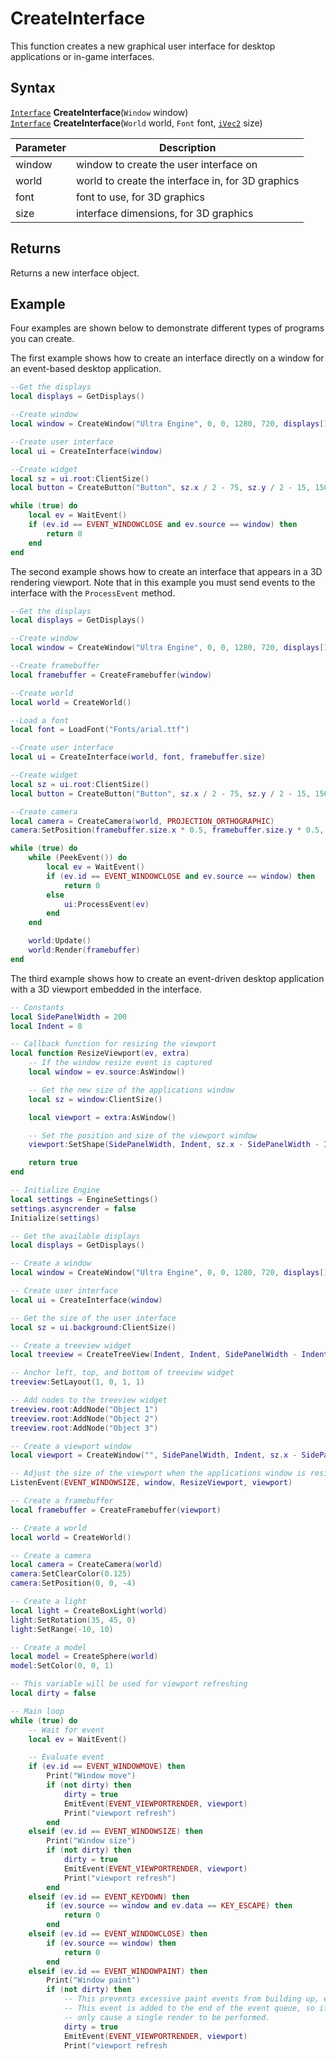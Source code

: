 # CreateInterface

This function creates a new graphical user interface for desktop applications or in-game interfaces.

## Syntax

[`Interface`](Interface.md) **CreateInterface**(`Window` window) <br>
[`Interface`](Interface.md) **CreateInterface**(`World` world, `Font` font, [`iVec2`](iVec2.md) size)

| Parameter | Description |
| --- | --- |
| window | window to create the user interface on |
| world | world to create the interface in, for 3D graphics |
| font | font to use, for 3D graphics |
| size | interface dimensions, for 3D graphics |

## Returns

Returns a new interface object.

## Example

Four examples are shown below to demonstrate different types of programs you can create.

The first example shows how to create an interface directly on a window for an event-based desktop application.

```lua
--Get the displays
local displays = GetDisplays()

--Create window
local window = CreateWindow("Ultra Engine", 0, 0, 1280, 720, displays[1])

--Create user interface
local ui = CreateInterface(window)

--Create widget
local sz = ui.root:ClientSize()
local button = CreateButton("Button", sz.x / 2 - 75, sz.y / 2 - 15, 150, 30, ui.root)

while (true) do
    local ev = WaitEvent()
    if (ev.id == EVENT_WINDOWCLOSE and ev.source == window) then
        return 0
    end
end
```

The second example shows how to create an interface that appears in a 3D rendering viewport. Note that in this example you must send events to the interface with the `ProcessEvent` method.

```lua
--Get the displays
local displays = GetDisplays()

--Create window
local window = CreateWindow("Ultra Engine", 0, 0, 1280, 720, displays[1])

--Create framebuffer
local framebuffer = CreateFramebuffer(window)

--Create world
local world = CreateWorld()

--Load a font
local font = LoadFont("Fonts/arial.ttf")

--Create user interface
local ui = CreateInterface(world, font, framebuffer.size)

--Create widget
local sz = ui.root:ClientSize()
local button = CreateButton("Button", sz.x / 2 - 75, sz.y / 2 - 15, 150, 30, ui.root)

--Create camera
local camera = CreateCamera(world, PROJECTION_ORTHOGRAPHIC)
camera:SetPosition(framebuffer.size.x * 0.5, framebuffer.size.y * 0.5, 0)

while (true) do
    while (PeekEvent()) do
        local ev = WaitEvent()
        if (ev.id == EVENT_WINDOWCLOSE and ev.source == window) then
            return 0
        else
            ui:ProcessEvent(ev)
        end
    end

    world:Update()
    world:Render(framebuffer)
end
```

The third example shows how to create an event-driven desktop application with a 3D viewport embedded in the interface.

```lua
-- Constants
local SidePanelWidth = 200
local Indent = 8

-- Callback function for resizing the viewport
local function ResizeViewport(ev, extra)
    -- If the window resize event is captured
    local window = ev.source:AsWindow()

    -- Get the new size of the applications window
    local sz = window:ClientSize()

    local viewport = extra:AsWindow()

    -- Set the position and size of the viewport window
    viewport:SetShape(SidePanelWidth, Indent, sz.x - SidePanelWidth - Indent, sz.y - Indent * 2)

    return true
end

-- Initialize Engine
local settings = EngineSettings()
settings.asyncrender = false
Initialize(settings)

-- Get the available displays
local displays = GetDisplays()

-- Create a window
local window = CreateWindow("Ultra Engine", 0, 0, 1280, 720, displays[1], WINDOW_CENTER + WINDOW_TITLEBAR + WINDOW_RESIZABLE)

-- Create user interface
local ui = CreateInterface(window)

-- Get the size of the user interface
local sz = ui.background:ClientSize()

-- Create a treeview widget
local treeview = CreateTreeView(Indent, Indent, SidePanelWidth - Indent * 2, sz.y - Indent * 2, ui.root)

-- Anchor left, top, and bottom of treeview widget
treeview:SetLayout(1, 0, 1, 1)

-- Add nodes to the treeview widget
treeview.root:AddNode("Object 1")
treeview.root:AddNode("Object 2")
treeview.root:AddNode("Object 3")

-- Create a viewport window
local viewport = CreateWindow("", SidePanelWidth, Indent, sz.x - SidePanelWidth - Indent, sz.y - Indent * 2, window, WINDOW_CHILD)

-- Adjust the size of the viewport when the applications window is resized (this will callback to our ResizeViewport() function)
ListenEvent(EVENT_WINDOWSIZE, window, ResizeViewport, viewport)

-- Create a framebuffer
local framebuffer = CreateFramebuffer(viewport)

-- Create a world
local world = CreateWorld()

-- Create a camera
local camera = CreateCamera(world)
camera:SetClearColor(0.125)
camera:SetPosition(0, 0, -4)

-- Create a light
local light = CreateBoxLight(world)
light:SetRotation(35, 45, 0)
light:SetRange(-10, 10)

-- Create a model
local model = CreateSphere(world)
model:SetColor(0, 0, 1)

-- This variable will be used for viewport refreshing
local dirty = false

-- Main loop
while (true) do
    -- Wait for event
    local ev = WaitEvent()

    -- Evaluate event
    if (ev.id == EVENT_WINDOWMOVE) then
        Print("Window move")
        if (not dirty) then
            dirty = true
            EmitEvent(EVENT_VIEWPORTRENDER, viewport)
            Print("viewport refresh")
        end
    elseif (ev.id == EVENT_WINDOWSIZE) then
        Print("Window size")
        if (not dirty) then
            dirty = true
            EmitEvent(EVENT_VIEWPORTRENDER, viewport)
            Print("viewport refresh")
        end
    elseif (ev.id == EVENT_KEYDOWN) then
        if (ev.source == window and ev.data == KEY_ESCAPE) then
            return 0
        end
    elseif (ev.id == EVENT_WINDOWCLOSE) then
        if (ev.source == window) then
            return 0
        end
    elseif (ev.id == EVENT_WINDOWPAINT) then
        Print("Window paint")
        if (not dirty) then
            -- This prevents excessive paint events from building up, especially during window resizing
            -- This event is added to the end of the event queue, so if a lot of paint events build up, it will 
            -- only cause a single render to be performed.
            dirty = true
            EmitEvent(EVENT_VIEWPORTRENDER, viewport)
            Print("viewport refresh